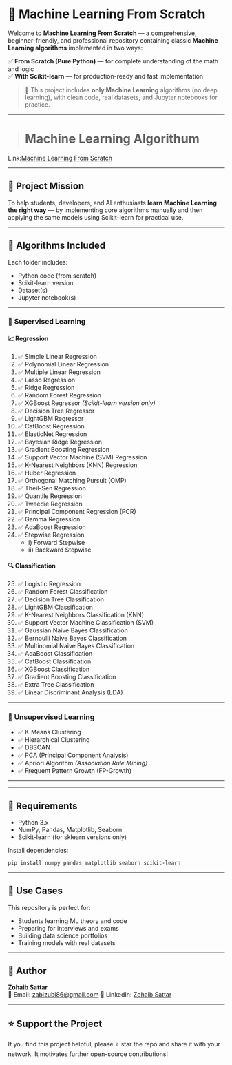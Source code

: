 # 🤖 Machine Learning From Scratch

Welcome to **Machine Learning From Scratch** — a comprehensive, beginner-friendly, and professional repository containing classic **Machine Learning algorithms** implemented in two ways:

✅ **From Scratch (Pure Python)** — for complete understanding of the math and logic  
✅ **With Scikit-learn** — for production-ready and fast implementation  

> 📌 This project includes **only Machine Learning** algorithms (no deep learning), with clean code, real datasets, and Jupyter notebooks for practice.

---

> # Machine Learning Algorithum

 Link:[Machine Learning From Scratch](https://github.com/ZohaibSattarDataAI/Machine-Learning-From-Scratch)

 ---

## 🎯 Project Mission

To help students, developers, and AI enthusiasts **learn Machine Learning the right way** — by implementing core algorithms manually and then applying the same models using Scikit-learn for practical use.

---

## 🧠 Algorithms Included

Each folder includes:
- Python code (from scratch)
- Scikit-learn version
- Dataset(s)
- Jupyter notebook(s)

---

### 🔹 **Supervised Learning**

#### 📈 Regression
1. ✅ Simple Linear Regression  
2. ✅ Polynomial Linear Regression  
3. ✅ Multiple Linear Regression  
4. ✅ Lasso Regression  
5. ✅ Ridge Regression  
6. ✅ Random Forest Regression  
7. ✅ XGBoost Regressor *(Scikit-learn version only)*  
8. ✅ Decision Tree Regressor  
9. ✅ LightGBM Regressor  
10. ✅ CatBoost Regression  
11. ✅ ElasticNet Regression  
12. ✅ Bayesian Ridge Regression  
13. ✅ Gradient Boosting Regression  
14. ✅ Support Vector Machine (SVM) Regression  
15. ✅ K-Nearest Neighbors (KNN) Regression  
16. ✅ Huber Regression  
17. ✅ Orthogonal Matching Pursuit (OMP)  
18. ✅ Theil-Sen Regression  
19. ✅ Quantile Regression  
20. ✅ Tweedie Regression  
21. ✅ Principal Component Regression (PCR)
22. ✅ Gamma Regression
23. ✅ AdaBoost Regression
24. ✅ Stepwise Regression 
      - i) Forward Stepwise
      - ii) Backward Stepwise


#### 🔍 Classification
25. ✅ Logistic Regression
26. ✅ Random Forest Classification
27. ✅ Decision Tree Classification
28. ✅ LightGBM Classification
29. ✅ K-Nearest Neighbors Classification (KNN)
30. ✅ Support Vector Machine Classification (SVM)
31. ✅ Gaussian Naive Bayes Classification
32. ✅ Bernoulli Naive Bayes Classification
33. ✅ Multinomial Naive Bayes Classification
34. ✅ AdaBoost Classification
35. ✅ CatBoost Classification
36. ✅ XGBoost Classification
37. ✅ Gradient Boosting Classification
38. ✅ Extra Tree Classification
39. ✅ Linear Discriminant Analysis (LDA)

---

### 🔹 **Unsupervised Learning**

- ✅ K-Means Clustering  
- ✅ Hierarchical Clustering  
- ✅ DBSCAN  
- ✅ PCA (Principal Component Analysis)  
- ✅ Apriori Algorithm *(Association Rule Mining)*  
- ✅ Frequent Pattern Growth (FP-Growth)

---


---

## 📘 Requirements

- Python 3.x
- NumPy, Pandas, Matplotlib, Seaborn
- Scikit-learn (for sklearn versions only)

Install dependencies:
```bash
pip install numpy pandas matplotlib seaborn scikit-learn
```
---

## 💼 Use Cases

This repository is perfect for:
- Students learning ML theory and code
- Preparing for interviews and exams
- Building data science portfolios
- Training models with real datasets

---

## 🙌 Author

**Zohaib Sattar**  
📧 Email: [zabizubi86@gmail.com](mailto:zabizubi86@gmail.com)
🔗 LinkedIn: [Zohaib Sattar](https://www.linkedin.com/in/zohaib-sattar)

---

## ⭐️ Support the Project

If you find this project helpful, please ⭐️ star the repo and share it with your network. It motivates further open-source contributions!
